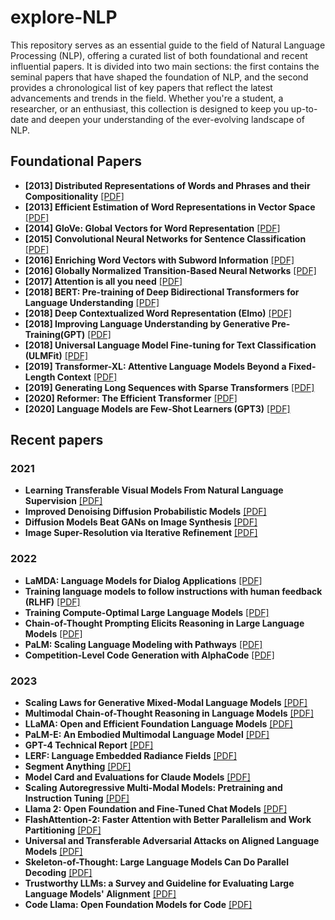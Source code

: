 # explore-NLP
This repository serves as an essential guide to the field of Natural Language Processing (NLP), offering a curated list of both foundational and recent influential papers. It is divided into two main sections: the first contains the seminal papers that have shaped the foundation of NLP, and the second provides a chronological list of key papers that reflect the latest advancements and trends in the field. Whether you're a student, a researcher, or an enthusiast, this collection is designed to keep you up-to-date and deepen your understanding of the ever-evolving landscape of NLP.

## Foundational Papers

* **[2013] Distributed Representations of Words and Phrases and their Compositionality** [\[PDF\]](https://arxiv.org/pdf/1310.4546.pdf)
* **[2013] Efficient Estimation of Word Representations in Vector Space** [\[PDF\]](https://arxiv.org/pdf/1301.3781.pdf)
* **[2014] GloVe: Global Vectors for Word Representation** [\[PDF\]](https://aclanthology.org/D14-1162.pdf)
* **[2015] Convolutional Neural Networks for Sentence Classification** [\[PDF\]](https://arxiv.org/pdf/1408.5882.pdf)
* **[2016] Enriching Word Vectors with Subword Information** [\[PDF\]](https://arxiv.org/abs/1607.04606)
* **[2016] Globally Normalized Transition-Based Neural Networks** [\[PDF\]](https://arxiv.org/pdf/1603.06042.pdf)
* **[2017] Attention is all you need** [\[PDF\]](https://proceedings.neurips.cc/paper/2017/file/3f5ee243547dee91fbd053c1c4a845aa-Paper.pdf)
* **[2018] BERT: Pre-training of Deep Bidirectional Transformers for Language Understanding** [\[PDF\]](https://arxiv.org/pdf/1810.04805.pdf)
* **[2018] Deep Contextualized Word Representation (Elmo)** [\[PDF\]](https://arxiv.org/abs/1802.05365)
* **[2018] Improving Language Understanding by Generative Pre-Training(GPT)** [\[PDF\]](https://s3-us-west-2.amazonaws.com/openai-assets/research-covers/language-unsupervised/language_understanding_paper.pdf)
* **[2018] Universal Language Model Fine-tuning for Text Classification (ULMFit)** [\[PDF\]](https://arxiv.org/abs/1801.06146)
* **[2019] Transformer-XL: Attentive Language Models Beyond a Fixed-Length Context** [\[PDF\]](https://arxiv.org/pdf/1901.02860v3.pdf)
* **[2019] Generating Long Sequences with Sparse Transformers** [\[PDF\]](https://arxiv.org/abs/1904.10509)
* **[2020] Reformer: The Efficient Transformer** [\[PDF\]](https://arxiv.org/abs/2001.04451)
* **[2020] Language Models are Few-Shot Learners (GPT3)** [\[PDF\]](https://proceedings.neurips.cc/paper/2020/file/1457c0d6bfcb4967418bfb8ac142f64a-Paper.pdf)

## Recent papers

### 2021
* **Learning Transferable Visual Models From Natural Language Supervision**  [\[PDF\]](https://arxiv.org/pdf/2103.00020.pdf)
* **Improved Denoising Diffusion Probabilistic Models** [\[PDF\]](https://arxiv.org/pdf/2102.09672.pdf)
* **Diffusion Models Beat GANs on Image Synthesis** [\[PDF\]](https://arxiv.org/pdf/2105.05233.pdf)
* **Image Super-Resolution via Iterative Refinement** [\[PDF\]](https://arxiv.org/pdf/2104.07636.pdf)

### 2022
* **LaMDA: Language Models for Dialog Applications** [\[PDF\]](https://arxiv.org/pdf/2201.08239.pdf)
* **Training language models to follow instructions with human feedback (RLHF)** [\[PDF\]](https://arxiv.org/pdf/2203.02155.pdf)
* **Training Compute-Optimal Large Language Models** [\[PDF\]](https://arxiv.org/pdf/2203.15556.pdf)
* **Chain-of-Thought Prompting Elicits Reasoning in Large Language Models** [\[PDF\]](https://arxiv.org/pdf/2201.11903.pdf)
* **PaLM: Scaling Language Modeling with Pathways** [\[PDF\]](https://arxiv.org/pdf/2204.02311.pdf)
* **Competition-Level Code Generation with AlphaCode** [\[PDF\]](https://arxiv.org/pdf/2203.07814.pdf)

### 2023
* **Scaling Laws for Generative Mixed-Modal Language Models** [\[PDF\]](https://arxiv.org/pdf/2301.03728.pdf)
* **Multimodal Chain-of-Thought Reasoning in Language Models** [\[PDF\]](https://arxiv.org/pdf/2302.00923.pdf)
* **LLaMA: Open and Efficient Foundation Language Models** [\[PDF\]](https://research.facebook.com/publications/llama-open-and-efficient-foundation-language-models/)
* **PaLM-E: An Embodied Multimodal Language Model** [\[PDF\]](https://arxiv.org/pdf/2303.03378.pdf)
* **GPT-4 Technical Report** [\[PDF\]](https://arxiv.org/pdf/2303.08774v2.pdf)
* **LERF: Language Embedded Radiance Fields** [\[PDF\]](https://arxiv.org/pdf/2303.09553.pdf)
* **Segment Anything** [\[PDF\]](https://arxiv.org/pdf/2304.02643v1.pdf)
* **Model Card and Evaluations for Claude Models** [\[PDF\]](https://www-files.anthropic.com/production/images/Model-Card-Claude-2.pdf)
* **Scaling Autoregressive Multi-Modal Models: Pretraining and Instruction Tuning** [\[PDF\]](https://scontent.fblr20-1.fna.fbcdn.net/v/t39.2365-6/358725877_789390529544546_1176484804732743296_n.pdf?_nc_cat=108&ccb=1-7&_nc_sid=3c67a6&_nc_ohc=v0zw2fL1XmcAX9tgEP6&_nc_ht=scontent.fblr20-1.fna&oh=00_AfAwdMbpn8prT7Qph2WYBcGRrqSz_-pBjDtV6A0hBQMo4g&oe=64DEE1F2)
* **Llama 2: Open Foundation and Fine-Tuned Chat Models** [\[PDF\]](https://arxiv.org/pdf/2307.09288v2.pdf)
* **FlashAttention-2: Faster Attention with Better Parallelism and Work Partitioning** [\[PDF\]](https://arxiv.org/pdf/2307.08691v1.pdf)
* **Universal and Transferable Adversarial Attacks on Aligned Language Models** [\[PDF\]](https://arxiv.org/pdf/2307.15043.pdf)
* **Skeleton-of-Thought: Large Language Models Can Do Parallel Decoding** [\[PDF\]](https://arxiv.org/pdf/2307.15337.pdf)
* **Trustworthy LLMs: a Survey and Guideline for Evaluating Large Language Models' Alignment** [\[PDF\]](https://arxiv.org/pdf/2308.05374.pdf)
* **Code Llama: Open Foundation Models for Code** [\[PDF\]](https://scontent.fblr20-1.fna.fbcdn.net/v/t39.2365-6/369856151_1754812304950972_1159666448927483931_n.pdf?_nc_cat=107&ccb=1-7&_nc_sid=3c67a6&_nc_ohc=u6nQ3qJQsu4AX_qa-CM&_nc_ht=scontent.fblr20-1.fna&oh=00_AfDia6S48TrKk2qFK-sUF5sdWKpOBeOfVZEPp3GywDDrqg&oe=64FA89CF)


